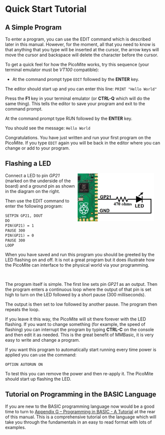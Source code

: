 # Quick Start Tutorial

## A Simple Program

To enter a program, you can use the EDIT command which is described later in this manual. However, for the moment, all that you need to know is that anything that you type will be inserted at the cursor, the arrow keys will move the cursor and backspace will delete the character before the cursor.

To get a quick feel for how the PicoMite works, try this sequence (your terminal emulator must be *VT100* compatible):

* At the command prompt type `EDIT` followed by the **ENTER** key.

The editor should start up and you can enter this line: `PRINT "Hello World"`

Press the **F1** key in your terminal emulator (or **CTRL-Q** which will do the same thing). This tells the
editor to save your program and exit to the command prompt.

At the command prompt type RUN followed by the **ENTER** key.

You should see the message: `Hello World`

Congratulations. You have just written and run your first program on the PicoMite. If you type `EDIT` again you will be back in the editor where you can change or add to your program.

## Flashing a LED

<div style="float: right; margin-right: 20px;">
  <img src="03_led.jpg" alt="GP21 - 470 ohms - LED >| - GND" width="250">
</div>

Connect a LED to pin *GP21* (marked on the underside of the board) and a ground pin as shown in the diagram on the right.

Then use the EDIT command to enter the following program:

```basic
SETPIN GP21, DOUT
DO
PIN(GP21) = 1
PAUSE 300
PIN(GP21) = 0
PAUSE 300
LOOP
```

When you have saved and run this program you should be greeted by the LED flashing on and off. It is not a great program but it does illustrate how the PicoMite can interface to the physical world via your programming.

<br style="clear:both" />

The program itself is simple. The first line sets pin *GP21* as an output. Then the program enters a continuous loop where the output of that pin is set high to turn on the LED followed by a short pause (300 milliseconds).

The output is then set to low followed by another pause. The program then repeats the loop.

If you leave it this way, the PicoMite will sit there forever with the LED flashing. If you want to change something (for example, the speed of flashing) you can interrupt the program by typing **CTRL-C** on the console and then edit it as needed. This is the great benefit of MMBasic, it is very easy to write and change a program.

If you want this program to automatically start running every time power is applied you can use the command:

```basic
OPTION AUTORUN ON
```

To test this you can remove the power and then re-apply it. The PicoMite should start up flashing the LED.

## Tutorial on Programming in the BASIC Language

If you are new to the BASIC programming language now would be a good time to turn to [Appendix G – Programming in BASIC - A Tutorial](G_programming_in_basic_a_tutorial.md) at the rear of this manual. This is a comprehensive tutorial on the language which will take you through the fundamentals in an easy to read format with lots of examples.
